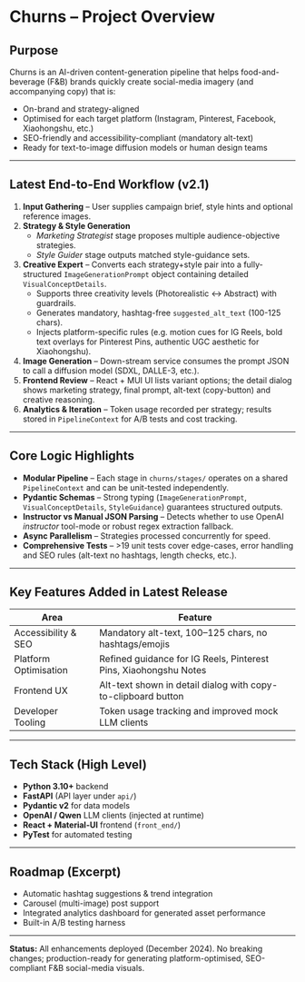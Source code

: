 # Churns – Project Overview

## Purpose
Churns is an AI-driven content-generation pipeline that helps food-and-beverage (F&B) brands quickly create social-media imagery (and accompanying copy) that is:

* On-brand and strategy-aligned
* Optimised for each target platform (Instagram, Pinterest, Facebook, Xiaohongshu, etc.)
* SEO-friendly and accessibility-compliant (mandatory alt-text)
* Ready for text-to-image diffusion models or human design teams

---

## Latest End-to-End Workflow (v2.1)
1. **Input Gathering** – User supplies campaign brief, style hints and optional reference images.
2. **Strategy & Style Generation**
   * *Marketing Strategist* stage proposes multiple audience-objective strategies.
   * *Style Guider* stage outputs matched style-guidance sets.
3. **Creative Expert** – Converts each strategy+style pair into a fully-structured `ImageGenerationPrompt` object containing detailed `VisualConceptDetails`.
   * Supports three creativity levels (Photorealistic ↔️ Abstract) with guardrails.
   * Generates mandatory, hashtag-free `suggested_alt_text` (100-125 chars).
   * Injects platform-specific rules (e.g. motion cues for IG Reels, bold text overlays for Pinterest Pins, authentic UGC aesthetic for Xiaohongshu).
4. **Image Generation** – Down-stream service consumes the prompt JSON to call a diffusion model (SDXL, DALLE-3, etc.).
5. **Frontend Review** – React + MUI UI lists variant options; the detail dialog shows marketing strategy, final prompt, alt-text (copy-button) and creative reasoning.
6. **Analytics & Iteration** – Token usage recorded per strategy; results stored in `PipelineContext` for A/B tests and cost tracking.

---

## Core Logic Highlights
* **Modular Pipeline** – Each stage in `churns/stages/` operates on a shared `PipelineContext` and can be unit-tested independently.
* **Pydantic Schemas** – Strong typing (`ImageGenerationPrompt`, `VisualConceptDetails`, `StyleGuidance`) guarantees structured outputs.
* **Instructor vs Manual JSON Parsing** – Detects whether to use OpenAI *instructor* tool-mode or robust regex extraction fallback.
* **Async Parallelism** – Strategies processed concurrently for speed.
* **Comprehensive Tests** – >19 unit tests cover edge-cases, error handling and SEO rules (alt-text no hashtags, length checks, etc.).

---

## Key Features Added in Latest Release
| Area | Feature |
| --- | --- |
| Accessibility & SEO | Mandatory alt-text, 100–125 chars, no hashtags/emojis |
| Platform Optimisation | Refined guidance for IG Reels, Pinterest Pins, Xiaohongshu Notes |
| Frontend UX | Alt-text shown in detail dialog with copy-to-clipboard button |
| Developer Tooling | Token usage tracking and improved mock LLM clients |

---

## Tech Stack (High Level)
* **Python 3.10+** backend
* **FastAPI** (API layer under `api/`)
* **Pydantic v2** for data models
* **OpenAI / Qwen** LLM clients (injected at runtime)
* **React + Material-UI** frontend (`front_end/`)
* **PyTest** for automated testing

---

## Roadmap (Excerpt)
* Automatic hashtag suggestions & trend integration
* Carousel (multi-image) post support
* Integrated analytics dashboard for generated asset performance
* Built-in A/B testing harness

---
**Status:** All enhancements deployed (December 2024). No breaking changes; production-ready for generating platform-optimised, SEO-compliant F&B social-media visuals. 